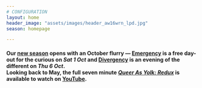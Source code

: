 ```yaml
---
# CONFIGURATION
layout: home
header_image: "assets/images/header_aw16wrn_lpd.jpg"
season: homepage

---
```

#### Our [new season](/current/2016-autumnwinter) opens with an October flurry — [Emergency](/current/2016-emergency) is a free day-out for the curious on *Sat 1 Oct* and [Divergency](/current/2016-divergency) is an evening of the different on *Thu 6 Oct*.<br>Looking back to May, the full seven minute [*Queer As Yolk: Redux*](/current/2016-springsummer/redux) is available to watch on <a href="http://youtu.be/wx_hJ0NxfI0" target="_blank">YouTube</a>.
